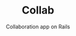 ---
layout: default
modal-id: 1
img: collab.png
alt: Collab is a chat app on AngularJS and Firebase
thumbnail: collab.png
title: Collab
subtitle: Collaboration app on Rails
description: Collab is a collaboration app on Rails. Users can create free public and paid private collaboration spaces. Employes Devise and Pundit to implement differentiated collaborator permissions. Accepts payment for premium membership via Stripe. All spaces offer markdown rendering.
project-date: July 2017
framework: Ruby on Rails, Bootstrap, Bcrypt, Figaro, SendGrid, Devise, Pundit, Stripe, RedCarpet, Shoulda, Faker, FactoryGirl, Pry
repository: collab
link: https://github.com/jestann/collab 
---